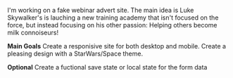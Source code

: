 I'm working on a fake webinar advert site. The main idea is Luke Skywalker's is lauching a new training academy that isn't focused on the force, but instead focusing on his other passion: Helping others become milk connoiseurs!

**Main Goals**
Create a responisive site for both desktop and mobile.
Create a pleasing design with a StarWars/Space theme.

**Optional**
Create a fuctional save state or local state for the form data